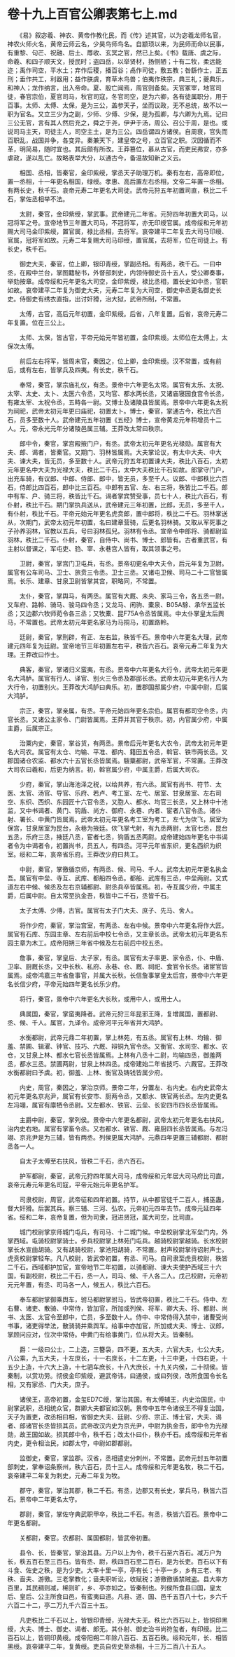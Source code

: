 # 卷十九上百官公卿表第七上.md

　　《易》叙宓羲、神农、黄帝作教化民，而《传》述其官，以为宓羲龙师名官，神农火师火名，黄帝云师云名，少昊鸟师鸟名。自颛顼以来，为民师而命以民事，有重黎、句芒、祝融、后土、蓐收、玄冥之官，然已上矣。《书》载唐、虞之际，命羲、和四子顺天文，授民时；盗四岳，以举贤材，扬侧陋；十有二牧，柔远能迩；禹作司空，平水土；弃作后稷，播百谷；卨作司徒，敷五教；咎繇作士，正五刑；垂作共工，利器用；益作朕虞，育草木鸟兽；伯夷作秩宗，典三礼；夔典乐，和神人；龙作纳言，出入帝命。夏、殷亡闻焉，周官则备矣。天官冢宰，地官司徒，春官宗伯，夏官司马，秋官司寇，冬官司空，是为六卿，各有徒属职分，用于百事。太师、太傅、太保，是为三公，盖参天子，坐而议政，无不总统，故不以一职为官名。又立三少为之副，少师、少傅、少保，是为孤卿，与六卿为九焉。记曰三公无官，言有其人然后充之，舜之于尧，伊尹于汤，周公、召公于周，是也。或说司马主天，司徒主人，司空主土，是为三公。四岳谓四方诸侯。自周衰，官失而百职乱，战国并争，各变异。秦兼天下，建皇帝之号，立百官之职。汉因循而不革，明简易，随时宜也。其后颇有所改。王莽篡位，慕从古官，而吏民弗安，亦多虐政，遂以乱亡。故略表举大分，以通古今，备温故知新之义云。

　　相国、丞相，皆秦官，金印紫绶，掌丞天子助理万机。秦有左右，高帝即位，置一丞相，十一年更名相国，绿绶。孝惠、高后置左右丞相，文帝二年置一丞相。有两长史，秋千石。哀帝元寿二年更名大司徒。武帝元狩五年初置司直，秩比二千石，掌佐丞相举不法。

　　太尉，秦官，金印紫绶，掌武事。武帝建元二年省。元狩四年初置大司马，以冠将军之号。宣帝地节三年置大司马，不冠将军，亦无印绶官属。成帝绥和元年初赐大司马金印紫绶，置官属，禄比丞相，去将军。哀帝建平二年复去大司马印绶、官属，冠将军如故。元寿二年复赐大司马印绶，置官属，去将军，位在司徒上。有长史，秩千石。

　　御史大夫，秦官，位上卿，银印青绶，掌副丞相。有两丞，秩千石。一曰中丞，在殿中兰台，掌图籍秘书，外督部刺史，内领侍御史员十五人，受公卿奏事，举劾按章。成帝绥和元年更名大司空，金印紫绶，禄比丞相，置长史如中丞，官职如故。哀帝建平二年复为御史大夫，元寿二年复为大司空，御史中丞更名御史长史。侍御史有绣衣直指，出讨奸猾，治大狱，武帝所制，不常置。

　　太傅，古官，高后元年初置，金印紫绶。后省，八年复置。后省，哀帝元寿二年复置。位在三公上。

　　太师、太保，皆古官，平帝元始元年皆初置，金印紫绶。太师位在太傅上，太保次太傅。

　　前后左右将军，皆周末官，秦因之，位上卿，金印紫绶。汉不常置，或有前后，或有左右，皆掌兵及四夷。有长史，秩千石。

　　奉常，秦官，掌宗庙礼仪，有丞。景帝中六年更名太常。属官有太乐、太祝、太宰、太史、太卜、太医六令丞，又均官、都水两长丞，又诸庙寝园食宫令长丞，有雍太宰、太祝令丞，五畤各一尉。又博士及诸陵县皆属焉。景帝中六年更名太祝为祠祀，武帝太初元年更曰庙祀，初置太卜。博士，秦官，掌通古今，秩比六百石，员多至数十人。武帝建元五年初置《五经》博士，宣帝黄龙元年稍增员十二人。元，帝永光元年分诸陵邑属三辅。王莽改太常曰秩宗。

　　郎中令，秦官，掌宫殿掖门户，有丞。武帝太初元年更名光禄勋。属官有大夫、郎、谒者，皆秦官。又期门、羽林皆属焉。大夫掌论议，有太中大夫、中大夫、谏大夫，皆无员，多至数十人。武帝元狩五年初置谏大夫，秩比八百石，太初元年更名中大夫为光禄大夫，秩比二千石，太中大夫秩比千石如故。郎掌守门户，出充车骑，有议郎、中郎、侍郎、郎中，皆无员，多至千人。议郎、中郎秩比六百石，侍郎比四百石，郎中比三百石。中郎有五官、左、右三将，秩皆比二千石。郎中有车、户、骑三将，秩皆比千石。谒者掌宾赞受事，员七十人，秩比六百石，有仆射，秩比千石。期门掌执兵送从，武帝建元三年初置，比郎，无员，多至千人，有仆射，秩比千石。平帝元始元年更名虎贲郎，置中郎将，秩比二千石。羽林掌送从，次期门，武帝太初元年初置，名曰建章营骑，后更名羽林骑。又取从军死事之子孙养羽林，官教以五兵，号曰羽林孤兒。羽林有令丞。宣帝令中郎将、骑都尉监羽林，秩比二千石。仆射，秦官，自侍中、尚书、博士、郎皆有。古者重武官，有主射以督课之，军屯吏、驺、宰、永巷宫人皆有，取其领事之号。

　　卫尉，秦官，掌宫门卫屯兵，有丞。景帝初更名中大夫令，后元年复为卫尉。属官有公车司马、卫士、旅贲三令丞。卫士三丞。又诸屯卫候、司马二十二官皆属焉。长乐、建章、甘泉卫尉皆掌其宫，职略同，不常置。

　　太仆，秦官，掌舆马，有两丞。属官有大厩、未央、家马三令，各五丞一尉。又车府、路軨、骑马、骏马四令丞；又龙马、闲驹、橐泉、B05A駼、承华五监长丞；又边郡六牧师菀令各三丞；又牧橐、昆F75A令丞皆属焉。中太仆掌皇太后舆马，不常置也。武帝太初元年更名家马为马挏马，初置路軨。

　　廷尉，秦官，掌刑辟，有正、左右监，秩皆千石。景帝中六年更名大理，武帝建元四年复为廷尉。宣帝地节三年初置左右平，秩皆六百石。哀帝元寿二年复为大理。王莽改曰作士。

　　典客，秦官，掌诸归义蛮夷，有丞。景帝中六年更名大行令，武帝太初元年更名大鸿胪。属官有行人、译官、别火三令丞及郡邸长丞。武帝太初元年更名行人为大行令，初置别火。王莽改大鸿胪曰典乐。初，置郡国邸属少府，中属中尉，后属大鸿胪。

　　宗正，秦官，掌亲属，有丞。平帝元始四年更名宗伯。属官有都司空令丞，内官长丞。又诸公主家令、门尉皆属焉。王莽并其官于秩宗。初，内官属少府，中属主爵，后属宗正。

　　治粟内史，秦官，掌谷货，有两丞。景帝后元年更名大农令，武帝太初元年更名大司农。属官有太仓、均输、平准、都内、籍田五令丞，斡官、铁市两长丞。又郡国诸仓农监、都水六十五官长丞皆属焉。騪粟都尉，武帝军官，不常置。王莽改大司农曰羲和，后更为纳言。初，斡官属少府，中属主爵，后属大司农。

　　少府，秦官，掌山海池泽之税，以给共养，有六丞。属官有尚书、符节、太医、太官、汤官、导官、乐府、若卢、考工室、左弋、居室、甘泉居室、左右司空、东织、西织、东园匠十六官令丞，又胞人、都水、均官三长丞，又上林中十池监，又中书谒者、黄门、钩盾、尚方、御府、永巷、内者、宦者八官令丞。诸仆射、署长、中黄门皆属焉。武帝太初元年更名考工室为考工，左弋为佽飞，居室为保宫，甘泉居室为昆台，永巷为掖廷。佽飞掌弋射，有九丞两尉，太官七丞，昆台五丞，乐府三丞，掖廷八丞，宦者七丞，钩盾五丞两尉。成帝建始四年更名中书谒者令为中谒者令，初置尚书，员五人，有四丞。河平元年省东织，更名西织为织室。绥和二年，哀帝省乐府。王莽改少府曰共工。

　　中尉，秦官，掌徼循京师，有两丞、候、司马、千人。武帝太初元年更名执金吾。属官有中垒、寺互、武库、都船四令丞。都船、武库有三丞，中垒两尉。又式道左右中候、候丞及左右京辅都尉、尉丞兵卒皆属焉。初，寺互属少府，中属主爵，后属中尉。自太常至执金吾，秩皆中二千石，丞皆千石。

　　太子太傅、少傅，古官。属官有太子门大夫、庶子、先马、舍人。

　　将作少府，秦官，掌治宫室，有两丞、左右中候。景帝中六年更名将作大匠。属官有石库、东园主章、左右前后中校七令丞，又主章长丞。武帝太初元年更名东园主章为木工。成帝阳朔三年省中候及左右前后中校五丞。

　　詹事，秦官，掌皇后、太子家，有丞。属官有太子率更、家令丞，仆、中盾、卫率、厨厩长丞，又中长秋、私府、永巷、仓、厩、祠祀、食官令长丞。诸宦官皆属焉。成帝鸿嘉三年省詹事官，并属大长秋。长信詹事掌皇太后宫，景帝中六年更名长信少府，平帝元始四年更名长乐少府。

　　将行，秦官，景帝中六年更名大长秋，或用中人，或用士人。

　　典属国，秦官，掌蛮夷降者。武帝元狩三年昆邪王降，复增属国，置都尉、丞、候、千人。属官，九译令。成帝河平元年省并大鸿胪。

　　水衡都尉，武帝元鼎二年初置，掌上林苑，有五丞。属官有上林、均输、御羞、禁圃、辑濯、钟官、技巧、六厩、辩铜九官令丞。又衡官、水司空、都水、农仓，又甘泉上林、都水七官长丞皆属焉。上林有八丞十二尉，均输四丞，御羞两丞，都水三丞。禁圃两尉，甘泉上林四丞。成帝建始二年省技巧、六厩官。王莽改水衡都尉曰予虞。初，御羞、上林、衡官及铸钱皆属少府。

　　内史，周官，秦因之，掌治京师。景帝二年，分置左、右内史。右内史武帝太初元年更名京兆尹，属官有长安市、厨两令丞，又都水、铁官两长丞。左内史更名左冯翊，属官有廪牺令丞尉。又左都水、铁官、云垒、长安四市四长丞皆属焉。

　　主爵中尉，秦官，掌列侯。景帝中六年更名都尉，武帝太初元年更名右扶风，治内史右地。属官有掌畜令丞。又右都水、铁官、厩、雍厨四长丞皆属焉。与左冯翊、京兆尹是为三辅，皆有两丞。列侯更属大鸿胪。元鼎四年更置三辅都尉、都尉丞各一人。

　　自太子太傅至右扶风，皆秩二千石，丞六百石。

　　护军都尉，秦官，武帝元狩四年属大司马，成帝绥和元年居大司马府比司直，哀帝元寿元年更名司寇，平帝元始元年更名护军。

　　司隶校尉，周官，武帝征和四年初置。持节，从中都官徒千二百人，捕巫蛊，督大奸猾。后罢其兵。察三辅、三河、弘农。元帝初元四年去节。成帝元延四年省。绥和二年，哀帝复置，但为司隶，冠进贤冠，属大司空，比司直。

　　城门校尉掌京师城门屯兵，有司马、十二城门候。中垒校尉掌北军垒门内，外掌西域。屯骑校尉掌骑士。步兵校尉掌上林苑门屯兵。越骑校尉掌越骑。长水校尉掌长水宣曲胡骑。又有胡骑校尉，掌池阳胡骑，不常置。射声校尉掌待诏射声士。虎贲校尉掌轻车。凡八校尉，皆武帝初置，有丞、司马。自司隶至虎贲校尉，秩皆二千石。西域都护加官，宣帝地节二年初置，以骑都尉、谏大夫使护西域三十六国，有副校尉，秩比二千石，丞一人，司马、候、千人各二人。戊己校尉，元帝初元元年置，有丞、司马各一人，候五人，秩比六百石。

　　奉车都尉掌御乘舆车，驸马都尉掌驸马，皆武帝初置，秩比二千石。侍中、左右曹、诸吏、散骑、中常侍，皆加官，所加或列侯、将军、卿大夫、将、都尉、尚书、太医、太官令至郎中，亡员，多至数十人。侍中、中常侍得入禁中，诸曹受尚书事，诸吏得举法，散骑骑并乘舆车。给事中亦加官，所加或大夫、博士、议郎，掌顾问应对，位次中常侍。中黄门有给事黄门，位从将大夫。皆秦制。

　　爵：一级曰公士，二上造，三簪袅，四不更，五大夫，六官大夫，七公大夫，八公乘，九五大夫，十左庶长，十一右庶长，十二左更，十三中更，十四右更，十五少上造，十六大上造，十七驷车庶长，十八大庶长，十九关内侯，二十彻侯。皆秦制，以赏功劳。彻侯金印紫绶，避武帝讳，曰通侯，或曰列侯，改所食国令长名相，又有家丞、门大夫，庶子。

　　诸侯王，高帝初置，金玺ED7C绶，掌治其国。有太傅辅王，内史治国民，中尉掌武职，丞相统众官，群卿大夫都官如汉朝。景帝中五年令诸侯王不得复治国，天子为置吏，改丞相曰相，省御史大夫、廷尉、少府、宗正、博士官，大夫、谒者、郎诸官长丞皆损其员。武帝改汉内史为京光尹，中尉为执金吾，郎中令为光禄勋，故王国如故。损其郎中令，秩千石；改太仆曰仆，秩亦千石。成帝绥和元年省内史，更令相治民，如郡太守，中尉如郡都尉。

　　监御史，秦官，掌监郡。汉省，丞相遣史分刺州，不常置。武帝元封五年初置部刺史，掌奉诏条察州，秩六百石，员十三人。成帝绥和元年更名牧，秩二千石。哀帝建平二年复为刺史，元寿二年复为牧。

　　郡守，秦官，掌治其郡，秩二千石。有丞，边郡又有长史，掌兵马，秩皆六百石。景帝中二年更名太守。

　　郡尉，秦官，掌佐守典武职甲卒，秩比二千石。有丞，秩皆六百石。景帝中二年更名都尉。

　　关都尉，秦官。农都尉、属国都尉，皆武帝初置。

　　县令、长，皆秦官，掌治其县。万户以上为令，秩千石至六百石。减万户为长，秩五百石至三百石。皆有丞、尉，秩四百石至二百石，是为长吏。百石以下有斗食、佐史之秩，是为少吏。大率十里一亭，亭有长；十亭一乡，乡有三老、有秩、啬夫、游徼。三老掌教化；啬夫职听讼，收赋税；游徼徼循禁贼盗。县大率方百里，其民稠则减，稀则旷，乡、亭亦如之。皆秦制也。列侯所食县曰国，皇太后、皇后、公主所食曰邑，有蛮夷曰道。凡县、道、国、邑千五百八十七，乡六千六百二十二，亭二万九千六百三十五。

　　凡吏秩比二千石以上，皆银印青绶，光禄大夫无。秩比六百石以上，皆铜印黑绶，大夫、博士、御史、谒者、郎无。其仆射、御史治书尚符玺者，有印绶。比二百石以上，皆铜印黄绶。成帝阳朔二年除八百石、五百石秩。绥和元年，长、相皆黑绶。哀帝建平二年，复黄绶。吏员自佐史至丞相，十三万二百八十五人。